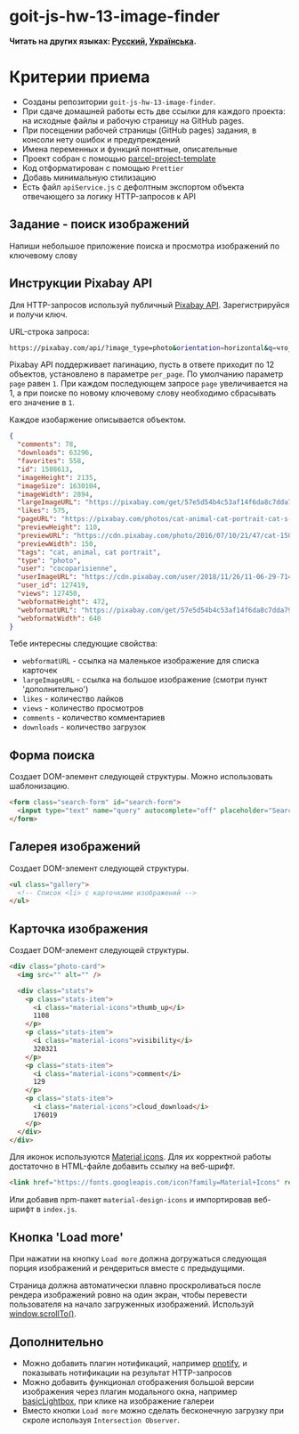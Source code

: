 # goit-js-hw-13-image-finder

**Читать на других языках: [Русский](README.md), [Українська](README.ua.md).**

# Критерии приема

- Созданы репозитории `goit-js-hw-13-image-finder`.
- При сдаче домашней работы есть две ссылки для каждого проекта: на исходные файлы и рабочую
  страницу на GitHub pages.
- При посещении рабочей страницы (GitHub pages) задания, в консоли нету ошибок и предупреждений
- Имена переменных и функций понятные, описательные
- Проект собран с помощью
  [parcel-project-template](https://github.com/goitacademy/parcel-project-template)
- Код отформатирован с помощью `Prettier`
- Добавь минимальную стилизацию
- Есть файл `apiService.js` с дефолтным экспортом объекта отвечающего за логику HTTP-запросов к API

## Задание - поиск изображений

Напиши небольшое приложение поиска и просмотра изображений по ключевому слову

## Инструкции Pixabay API

Для HTTP-запросов используй публичный [Pixabay API](https://pixabay.com/api/docs/). Зарегистрируйся
и получи ключ.

URL-строка запроса:

```bash
https://pixabay.com/api/?image_type=photo&orientation=horizontal&q=что_искать&page=номер_страницы&per_page=12&key=твой_ключ
```

Pixabay API поддерживает пагинацию, пусть в ответе приходит по 12 объектов, установлено в параметре
`per_page`. По умолчанию параметр `page` равен `1`. При каждом последующем запросе `page`
увеличивается на 1, а при поиске по новому ключевому слову необходимо сбрасывать его значение в `1`.

Каждое изобаржение описывается объектом.

```json
{
  "comments": 78,
  "downloads": 63296,
  "favorites": 558,
  "id": 1508613,
  "imageHeight": 2135,
  "imageSize": 1630104,
  "imageWidth": 2894,
  "largeImageURL": "https://pixabay.com/get/57e5d54b4c53af14f6da8c7dda793376173cd8e7524c704c702873dc9f44c551_1280.jpg",
  "likes": 575,
  "pageURL": "https://pixabay.com/photos/cat-animal-cat-portrait-cat-s-eyes-1508613/",
  "previewHeight": 110,
  "previewURL": "https://cdn.pixabay.com/photo/2016/07/10/21/47/cat-1508613_150.jpg",
  "previewWidth": 150,
  "tags": "cat, animal, cat portrait",
  "type": "photo",
  "user": "cocoparisienne",
  "userImageURL": "https://cdn.pixabay.com/user/2018/11/26/11-06-29-714_250x250.jpg",
  "user_id": 127419,
  "views": 127450,
  "webformatHeight": 472,
  "webformatURL": "https://pixabay.com/get/57e5d54b4c53af14f6da8c7dda793376173cd8e7524c704c702873dc9f44c551_640.jpg",
  "webformatWidth": 640
}
```

Тебе интересны следующие свойства:

- `webformatURL` - ссылка на маленькое изображение для списка карточек
- `largeImageURL` - ссылка на большое изображение (смотри пункт 'дополнительно')
- `likes` - количество лайков
- `views` - количество просмотров
- `comments` - количество комментариев
- `downloads` - количество загрузок

## Форма поиска

Создает DOM-элемент следующей структуры. Можно использовать шаблонизацию.

```html
<form class="search-form" id="search-form">
  <input type="text" name="query" autocomplete="off" placeholder="Search images..." />
</form>
```

## Галерея изображений

Создает DOM-элемент следующей структуры.

```html
<ul class="gallery">
  <!-- Список <li> с карточками изображений -->
</ul>
```

## Карточка изображения

Создает DOM-элемент следующей структуры.

```html
<div class="photo-card">
  <img src="" alt="" />

  <div class="stats">
    <p class="stats-item">
      <i class="material-icons">thumb_up</i>
      1108
    </p>
    <p class="stats-item">
      <i class="material-icons">visibility</i>
      320321
    </p>
    <p class="stats-item">
      <i class="material-icons">comment</i>
      129
    </p>
    <p class="stats-item">
      <i class="material-icons">cloud_download</i>
      176019
    </p>
  </div>
</div>
```

Для иконок используются [Material icons](https://google.github.io/material-design-icons/). Для их
корректной работы достаточно в HTML-файле добавить ссылку на веб-шрифт.

```html
<link href="https://fonts.googleapis.com/icon?family=Material+Icons" rel="stylesheet" />
```

Или добавив npm-пакет `material-design-icons` и импортировав веб-шрифт в `index.js`.

## Кнопка 'Load more'

При нажатии на кнопку `Load more` должна догружаться следующая порция изображений и рендериться
вместе с предыдущими.

Страница должна автоматически плавно проскроливаться после рендера изображений ровно на один экран,
чтобы перевести пользователя на начало загруженных изображений. Используй
[window.scrollTo()](https://developer.mozilla.org/en-US/docs/Web/API/Window/scrollTo).

## Дополнительно

- Можно добавить плагин нотификаций, например [pnotify](https://github.com/sciactive/pnotify), и
  показывать нотификации на результат HTTP-запросов
- Можно добавить функционал отображения большой версии изображения через плагин модального окна,
  например [basicLightbox](https://basiclightbox.electerious.com/), при клике на изображение галереи
- Вместо кнопки `Load more` можно сделать бесконечную загрузку при скроле используя
  `Intersection Observer`.
